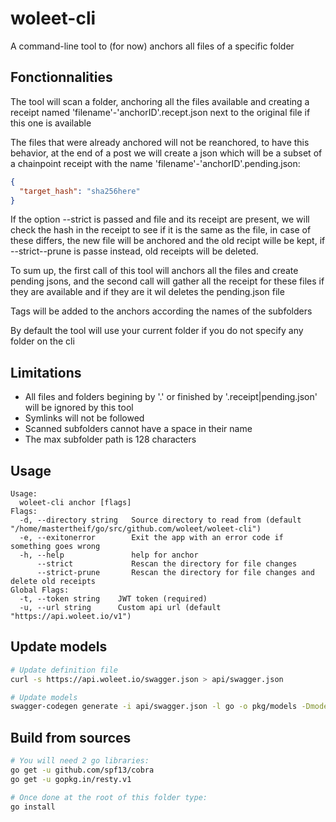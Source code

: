 # woleet-cli

A command-line tool to (for now) anchors all files of a specific folder  

## Fonctionnalities

The tool will scan a folder, anchoring all the files available and creating a receipt named 'filename'-'anchorID'.recept.json next to the original file if this one is available  

The files that were already anchored will not be reanchored, to have this behavior, at the end of a post we will create a json which will be a subset of a chainpoint receipt with the name 'filename'-'anchorID'.pending.json:
```json
{
  "target_hash": "sha256here"
}
```

If the option --strict is passed and file and its receipt are present, we will check the hash in the receipt to see if it is the same as the file, in case of these differs, the new file will be anchored and the old recipt wille be kept, if --strict--prune is passe instead, old receipts will be deleted.  

To sum up, the first call of this tool will anchors all the files and create pending jsons, and the second call will gather all the receipt for these files if they are available and if they are it wil deletes the pending.json file

Tags will be added to the anchors according the names of the subfolders  

By default the tool will use your current folder if you do not specify any folder on the cli  

## Limitations

- All files and folders begining by '.' or finished by '.receipt|pending.json' will be ignored by this tool  
- Symlinks will not be followed  
- Scanned subfolders cannot have a space in their name  
- The max subfolder path is 128 characters  

## Usage

```
Usage:
  woleet-cli anchor [flags]
Flags:
  -d, --directory string   Source directory to read from (default "/home/mastertheif/go/src/github.com/woleet/woleet-cli")
  -e, --exitonerror        Exit the app with an error code if something goes wrong
  -h, --help               help for anchor
      --strict             Rescan the directory for file changes
      --strict-prune       Rescan the directory for file changes and delete old receipts
Global Flags:
  -t, --token string    JWT token (required)
  -u, --url string      Custom api url (default "https://api.woleet.io/v1")
```

## Update models

```bash
# Update definition file
curl -s https://api.woleet.io/swagger.json > api/swagger.json

# Update models
swagger-codegen generate -i api/swagger.json -l go -o pkg/models -Dmodels -DmodelDocs=false -DpackageName=models
```

## Build from sources

```bash
# You will need 2 go libraries:
go get -u github.com/spf13/cobra
go get -u gopkg.in/resty.v1

# Once done at the root of this folder type:
go install
```